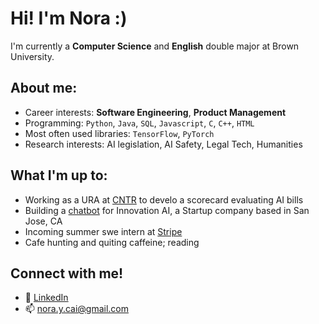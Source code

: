 # Hi! I'm Nora :)

I'm currently a **Computer Science** and **English** double major at Brown University.

## About me: 

- Career interests: **Software Engineering**, **Product Management**
- Programming: `Python`, `Java`, `SQL`, `Javascript`, `C`, `C++`, `HTML`
- Most often used libraries: `TensorFlow`, `PyTorch`
- Research interests: AI legislation, AI Safety, Legal Tech, Humanities 

## What I'm up to:
- Working as a URA at <a href="https://cntr.brown.edu/"> CNTR</a> to develo a scorecard evaluating AI bills 
- Building a <a href="https://smart-chatbot-innovation-ai.vercel.app/"> chatbot</a> for Innovation AI, a Startup company based in San Jose, CA 
- Incoming summer swe intern at <a href="https://stripe.com/"> Stripe</a> 
- Cafe hunting and quiting caffeine; reading

## Connect with me!
- :paperclip: <a href="https://www.linkedin.com/in/nora-y-cai/"> LinkedIn </a>
- :mailbox: nora.y.cai@gmail.com

<!--
**ncai25/ncai25** is a ✨ _special_ ✨ repository because its `README.md` (this file) appears on your GitHub profile.

Here are some ideas to get you started:

- 🔭 I’m currently working on ...
- 🌱 I’m currently learning ...
- 👯 I’m looking to collaborate on ...
- 🤔 I’m looking for help with ...
- 💬 Ask me about ...
- 📫 How to reach me: ...
- 😄 Pronouns: ...
- ⚡ Fun fact: ...

Currently an Infra. Software Engineer at [Clever](https://www.clever.com/)

[**View my resume**](https://jakegut.com/resume.pdf)

[![mastodon](https://img.shields.io/badge/-@jakegut@hachyderm.io-161616?style=flat-square&labelColor=161616&logo=mastodon&logoColor=white&color=161616)]([https://twitter.com/gut_jake](https://hachyderm.io/@jakegut))  
[![linkedin](https://img.shields.io/badge/-@jakegut-161616?style=flat-square&labelColor=161616&logo=LinkedIn&logoColor=white&color=161616)](https://www.linkedin.com/in/jakegut/)  
![discord](https://img.shields.io/badge/-@jakegut%237778-161616?style=flat-square&labelColor=161616&logo=Discord&logoColor=white&color=161616)

## My Experience

**Software Engineer** at [_Clever_](https://www.clever.com/) doing Infrastructure stuff in Go.

**Software Engineer** at [_Rivet_](https://rivethealth.com) working with Node.js, Angular, and Bazel.

**Software Developer** at _TAMU Engineering_ working on [gitlytics](https://github.com/jakeryang/gitlytics) with [Dr. Dilma Da Silva](https://engineering.tamu.edu/cse/profiles/da-silva-dilma.html); read more about my experience [here](https://jakeryang.github.io/).

**Artifical Intelligence Research Assistant** at _Southwestern University_ working on [Generative Graph Grammar Dungeons with GAN Rooms for the Legend of Zelda](https://people.southwestern.edu/~schrum2/SCOPE/zelda-graphgan.php) with [Dr. Jacob Schrum](https://people.southwestern.edu/~schrum2/); Relevant papers: [ 1 ](https://doi.org/10.1109/CEC48606.2020.9185631), [ 2 ](https://dl.acm.org/doi/abs/10.1145/3377930.3389821)

## My Projects

[Southwestern University Tutor App](https://github.com/Southwestern-Higher-Learning/TutorBackEnd) - Mobile app to help connect students with tutors and schedule times with them. (_Python, FastAPI, React, PostgreSQL_)

[Simple Paintball](https://github.com/jakegut/SimplePaintball) - Spigot plugin that adds a Paintball mini-game to Minecraft servers. (_Java, TravisCI, Maven, Spigot_)

-->
